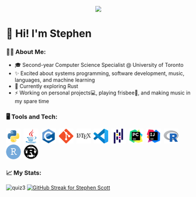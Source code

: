 <div align="center">
  <img src="https://media1.giphy.com/media/v1.Y2lkPTc5MGI3NjExajg0YWUxYm00aDhtaXE4aGxhYTk0a3hqN2RhMjltNXkyY3dicTcxaSZlcD12MV9pbnRlcm5hbF9naWZfYnlfaWQmY3Q9Zw/xUNd9ULQfWXvc8c2By/giphy.gif" width="350"/>
</div>

<h1>
  👋 Hi! I'm Stephen
</h1>

<h3>
  👨‍💻 About Me:
</h3>
<ul>
  <li>🎓 Second-year Computer Science Specialist @ University of Toronto</li>
  <li>✨ Excited about systems programming, software development, music, languages, and machine learning</li>
  <li>🌱 Currently exploring Rust</li>
  <li>⚡ Working on personal projects💻, playing frisbee🥏, and making music in my spare time</li>
</ul>

<h3>
  🖥️ Tools and Tech:
</h3>
<div>
  <img src="https://github.com/devicons/devicon/blob/master/icons/python/python-original.svg" title="Python" alt="Python" width="40" height="40"/>&nbsp;
  <img src="https://github.com/devicons/devicon/blob/master/icons/java/java-original.svg" title="Java" alt="Java" width="40" height="40"/>&nbsp;
  <img src="https://github.com/devicons/devicon/blob/master/icons/c/c-original.svg" title="C" alt="C" width="40" height="40"/>&nbsp;
  <img src="https://github.com/devicons/devicon/blob/master/icons/git/git-original.svg" title="Git" alt="Git" width="40" height="40"/>&nbsp;
  <img src="https://github.com/devicons/devicon/blob/master/icons/latex/latex-original.svg" title="Latex" alt="Latex" width="40" height="40"/>&nbsp;
  <img src="https://github.com/devicons/devicon/blob/master/icons/vscode/vscode-original.svg" title="VSCode" alt="VSCode" width="40" height="40" style="background-color:white;"/>&nbsp;
  <img src="https://github.com/devicons/devicon/blob/master/icons/pandas/pandas-original.svg" title="Pandas" alt="Pandas" width="40" height="40"/>&nbsp;
  <img src="https://github.com/devicons/devicon/blob/master/icons/pycharm/pycharm-original.svg" title="PyCharm" alt="Py Charm" width="40" height="40"/>&nbsp;
  <img src="https://github.com/devicons/devicon/blob/master/icons/intellij/intellij-original.svg" title="IntelliJ" alt="Intelli J" width="40" height="40"/>&nbsp;
  <img src="https://github.com/devicons/devicon/blob/master/icons/r/r-original.svg" title="R" alt="R" width="40" height="40"/>&nbsp;
  <img src="https://github.com/devicons/devicon/blob/master/icons/rstudio/rstudio-original.svg" title="RStudio" alt="R Studio" width="40" height="40"/>&nbsp;
  <img src="https://github.com/devicons/devicon/blob/master/icons/rust/rust-original.svg" title="Rust" alt="Rust" width="40" height="40"/>&nbsp;
</div>

<h3>
  📈 My Stats:
</h3>
<img src="https://github-readme-stats.vercel.app/api?username=quiz3&show_icons=true&locale=en&theme=dark&border_radius=25.0&background=151515" style="width: 400px;" alt="quiz3" />
<a href="https://git.io/streak-stats"><img src="https://streak-stats.demolab.com?user=quiz3&border_radius=25.0&theme=dark&background=151515" style="width: 400px;" alt="GitHub Streak for Stephen Scott" /></a>
